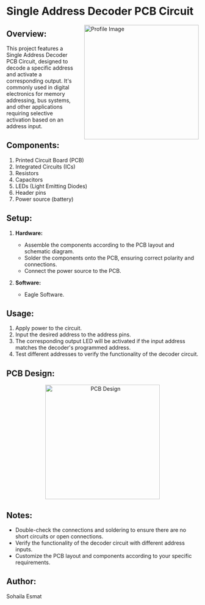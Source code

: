 # Single Address Decoder PCB Circuit

<img src="https://github.com/sohailaesmat14/Single_address_decoder_PCB/assets/170406386/64f0f7d6-7173-48f0-ae1e-ecd9c3cbf786" alt="Profile Image" align="right" width="300" style="margin-left: 20px;">

## Overview:

This project features a Single Address Decoder PCB Circuit, designed to decode a specific address and activate a corresponding output. It's commonly used in digital electronics for memory addressing, bus systems, and other applications requiring selective activation based on an address input.

## Components:

1. Printed Circuit Board (PCB)
2. Integrated Circuits (ICs)
3. Resistors
4. Capacitors
5. LEDs (Light Emitting Diodes)
6. Header pins
7. Power source (battery)

## Setup:

1. **Hardware:**
   - Assemble the components according to the PCB layout and schematic diagram.
   - Solder the components onto the PCB, ensuring correct polarity and connections.
   - Connect the power source to the PCB.

2. **Software:**
   - Eagle Software.

## Usage:

1. Apply power to the circuit.
2. Input the desired address to the address pins.
3. The corresponding output LED will be activated if the input address matches the decoder's programmed address.
4. Test different addresses to verify the functionality of the decoder circuit.

## PCB Design:

<p align="center">
<img src="https://github.com/sohailaesmat14/Single_address_decoder_PCB/assets/170406386/f7a1fe7f-a56c-49b5-99e7-e46af4cf2d8b" alt="PCB Design" align="center" width="300">
</p>

## Notes:

- Double-check the connections and soldering to ensure there are no short circuits or open connections.
- Verify the functionality of the decoder circuit with different address inputs.
- Customize the PCB layout and components according to your specific requirements.

## Author:

Sohaila Esmat

